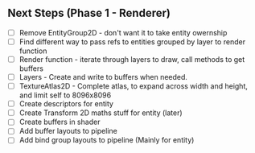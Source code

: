 ## Next Steps (Phase 1 - Renderer)
- [ ] Remove EntityGroup2D - don't want it to take entity owernship
- [ ] Find different way to pass refs to entities grouped by layer to render function
- [ ] Render function - iterate through layers to draw, call methods to get buffers
- [ ] Layers - Create and write to buffers when needed.
- [ ] TextureAtlas2D - Complete atlas, to expand across width and height, and limit self to 8096x8096
- [ ] Create descriptors for entity
- [ ] Create Transform 2D maths stuff for entity (later)
- [ ] Create buffers in shader
- [ ] Add buffer layouts to pipeline
- [ ] Add bind group layouts to pipeline (Mainly for entity)
